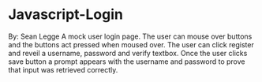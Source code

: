# Javascript-Login
By: Sean Legge
A mock user login page. The user can mouse over buttons and the buttons act pressed when moused over. The user can click register and reveil a username, password and verify textbox. Once the user clicks save button a prompt appears with the username and password to prove that input was retrieved correctly.
